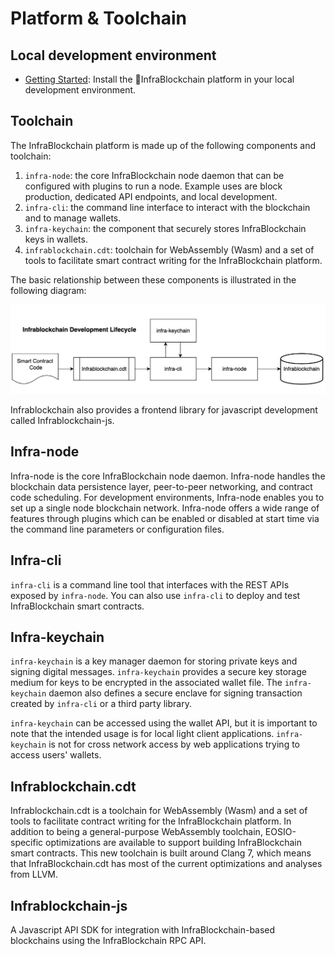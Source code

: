 # Platform & Toolchain

## Local development environment

* [Getting Started](development-environment-infrablockchain-native/prerequisites.md): Install the InfraBlockchain platform in your local development environment.

## Toolchain

The InfraBlockchain platform is made up of the following components and toolchain:

1. `infra-node`:  the core InfraBlockchain node daemon that can be configured with plugins to run a node. Example uses are block production, dedicated API endpoints, and local development.
2. `infra-cli`: the command line interface to interact with the blockchain and to manage wallets.
3. `infra-keychain`: the component that securely stores InfraBlockchain keys in wallets.
4. `infrablockchain.cdt`: toolchain for WebAssembly (Wasm) and a set of tools to facilitate smart contract writing for the InfraBlockchain platform.

The basic relationship between these components is illustrated in the following diagram:

![](../../.gitbook/assets/image.png)

Infrablockchain also provides a frontend library for javascript development called Infrablockchain-js.

## Infra-node

Infra-node is the core InfraBlockchain node daemon. Infra-node handles the blockchain data persistence layer, peer-to-peer networking, and contract code scheduling. For development environments, Infra-node enables you to set up a single node blockchain network. Infra-node offers a wide range of features through plugins which can be enabled or disabled at start time via the command line parameters or configuration files.

## Infra-cli

`infra-cli` is a command line tool that interfaces with the REST APIs exposed by `infra-node`. You can also use `infra-cli` to deploy and test InfraBlockchain smart contracts.

## Infra-keychain

`infra-keychain` is a key manager daemon for storing private keys and signing digital messages. `infra-keychain` provides a secure key storage medium for keys to be encrypted in the associated wallet file. The `infra-keychain` daemon also defines a secure enclave for signing transaction created by `infra-cli` or a third party library.

`infra-keychain` can be accessed using the wallet API, but it is important to note that the intended usage is for local light client applications. `infra-keychain` is not for cross network access by web applications trying to access users' wallets.

## Infrablockchain.cdt

Infrablockchain.cdt is a toolchain for WebAssembly (Wasm) and a set of tools to facilitate contract writing for the InfraBlockchain platform. In addition to being a general-purpose WebAssembly toolchain, EOSIO-specific optimizations are available to support building InfraBlockchain smart contracts. This new toolchain is built around Clang 7, which means that InfraBlockchain.cdt has most of the current optimizations and analyses from LLVM.

## Infrablockchain-js

A Javascript API SDK for integration with InfraBlockchain-based blockchains using the InfraBlockchain RPC API.

